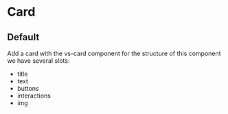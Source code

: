 # Card

<card>

## Default

Add a card with the vs-card component for the structure of this component we have several slots:

- title
- text
- buttons
- interactions
- img

</card>